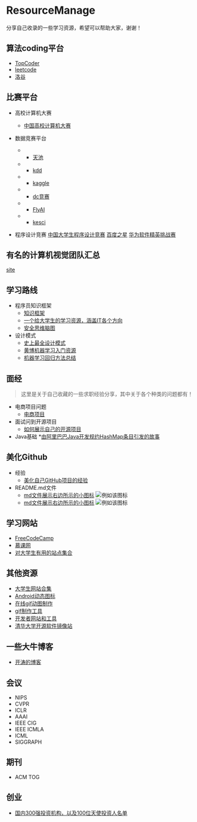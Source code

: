 # ResourceManage
分享自己收录的一些学习资源，希望可以帮助大家，谢谢！

## 算法coding平台
  * [TopCoder](https://www.topcoder.com/)
  * [leetcode](https://leetcode-cn.com/)
  * [洛谷](https://www.luogu.org/)


## 比赛平台
* 高校计算机大赛
  * [中国高校计算机大赛](http://www.c4best.cn/sy)
* 数据竞赛平台
  * - [天池](https://zhuanlan.zhihu.com/p/2878195)
  * - [kdd](https://zhuanlan.zhihu.com/p/2878195)
  * - [kaggle](https://zhuanlan.zhihu.com/p/2878195)
  * - [dc竞赛](https://www.pkbigdata.com/common/cmptIndex.html)
  * - [FlyAI](https://www.flyai.com/)
  * - [kesci](https://www.kesci.com/home/competition)

* 程序设计竞赛
[中国大学生程序设计竞赛](https://ccpc.io/event)
[百度之星](http://star.baidu.com/)
[华为软件精英挑战赛](https://codecraft.huawei.com/GeneralIntro)
## 有名的计算机视觉团队汇总
[site](https://www.jianshu.com/p/9e08b6fa7a13)

## 学习路线
* 程序员知识框架
  * [知识框架](https://zhuanlan.zhihu.com/p/2878195)
  * [一个给大学生的学习资源，涵盖IT各个方向](https://github.com/dipakkr/A-to-Z-Resources-for-Students)
  * [安全思维脑图](https://github.com/phith0n/Mind-Map)
* 设计模式
  * [史上最全设计模式](https://blog.csdn.net/lovelion/article/details/17517213)
  * [黄博机器学习入门资源](https://mp.weixin.qq.com/s?__biz=Mzg5NzAxMDgwNg==&mid=2247483872&idx=1&sn=a8d462ba6bbe582fd35d6a1240c15f86&chksm=c0791cf9f70e95ef60751437a698b0bee4188405bc9bedebea34611a96f7207c10a9b7309bfa&mpshare=1&scene=23&srcid=1109uwdyPOtcJoIvmQblsm9S#rd)
  * [机器学习回归方法总结](https://mp.weixin.qq.com/s?__biz=Mzg5NzAxMDgwNg==&mid=2247484173&idx=1&sn=e32dffb596f864bd9dbec8c61eaeebf2&chksm=c0791e14f70e970277df77ca4b85874c9025b74df87218d2edef1945d45c801af0c49f3e0e2f&mpshare=1&scene=23&srcid=04104aK57fGFvCbI1cBvroyY#rd)

## 面经
> 这里是关于自己收藏的一些求职经验分享，其中关于各个种类的问题都有！

* 电商项目问题
  * [电商项目](https://blog.csdn.net/lihang_1994/article/details/74620538)
* 面试问到开源项目
  * [如何展示自己的开源项目](http://blog.jobbole.com/112322/?utm_source=blog.jobbole.com&utm_medium=relatedPosts)
* Java基础
  *[由阿里巴巴Java开发规约HashMap条目引发的故事](https://zhuanlan.zhihu.com/p/30360734)

## 美化Github
* 经验
  * [美化自己GitHub项目的经验](https://www.jianshu.com/p/ae6749858f28)
* README.md文件
  * [md文件展示右边所示的小图标](https://shields.io/#/examples/chat)  ![例如该图标](https://img.shields.io/badge/color-green-green.svg?longCache=true)
  * [md文件展示右边所示的小图标](  https://github.com/fehmicansaglam/progressed.io)  ![例如该图标](http://progressed.io/bar/28)

## 学习网站

* [FreeCodeCamp](https://www.freecodecamp.cn/)
* [慕课网](http://www.imooc.com)
* [对大学生有用的站点集合](./site/大学生有用的站点集合.md)


## 其他资源
* [大学生网站合集](https://github.com/Xuanwo/WebsitesForStudents)
* [Android动态图标](https://android-material-icon-generator.bitdroid.de/)
* [在线gif动图制作](https://ezgif.com/)
* [gif制作工具](https://github.com/NickeManarin/ScreenToGif)
* [开发者网站和工具](http://it-ebooks.flygon.net/developer/)
* [清华大学开源软件镜像站](https://mirrors.tuna.tsinghua.edu.cn/)

## 一些大牛博客
* [开涛的博客](http://jinnianshilongnian.iteye.com/blog/1752171)

## 会议
- NIPS
- CVPR
- ICLR
- AAAI  
- IEEE CIG  
- IEEE ICMLA
- ICML
- SIGGRAPH

## 期刊
- ACM TOG

## 创业

- [国内300强投资机构，以及100位天使投资人名单](https://www.toutiao.com/a1631143194388499)
